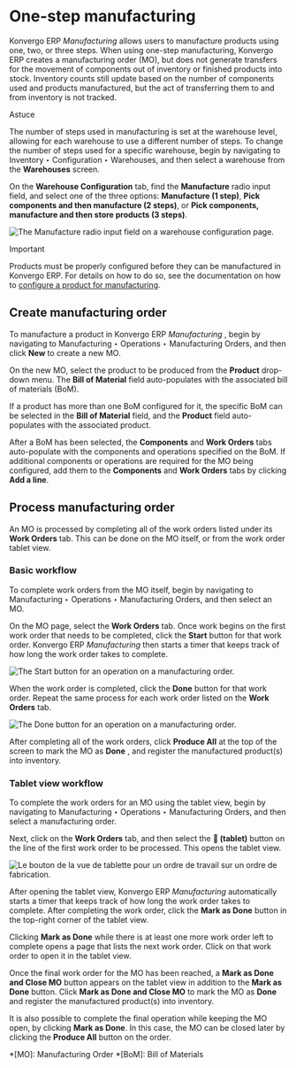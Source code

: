 # One-step manufacturing

Konvergo ERP _Manufacturing_ allows users to manufacture products using one, two, or
three steps. When using one-step manufacturing, Konvergo ERP creates a manufacturing
order (MO), but does not generate transfers for the movement of components out
of inventory or finished products into stock. Inventory counts still update
based on the number of components used and products manufactured, but the act
of transferring them to and from inventory is not tracked.

<div class="alert alert-info">
<p class="alert-title">
Astuce</p><p>The number of steps used in manufacturing is set at the warehouse level, allowing for each
warehouse to use a different number of steps. To change the number of steps used for a specific
warehouse, begin by navigating to Inventory ‣ Configuration ‣ Warehouses,
and then select a warehouse from the <b>Warehouses</b> screen.</p>
<p>On the <b>Warehouse Configuration</b> tab, find the <b>Manufacture</b> radio input
field, and select one of the three options: <b>Manufacture (1 step)</b>, <b>Pick
components and then manufacture (2 steps)</b>, or <b>Pick components, manufacture and then
store products (3 steps)</b>.</p>
<img alt="The Manufacture radio input field on a warehouse configuration page." class="align-center" src="../../../../_images/manufacturing-type.png"/>
</div> <div class="alert alert-warning">
<p class="alert-title">
Important</p><p>Products must be properly configured before they can be manufactured in Konvergo ERP. For details on how
to do so, see the documentation on how to <a href="configure_manufacturing_product#manufacturing-management-configure-manufacturing-product"><span class="std std-ref">configure a product for manufacturing</span></a>.</p>
</div>

## Create manufacturing order

To manufacture a product in Konvergo ERP _Manufacturing_ , begin by navigating to
Manufacturing ‣ Operations ‣ Manufacturing Orders, and then click **New** to
create a new MO.

On the new MO, select the product to be produced from the **Product** drop-
down menu. The **Bill of Material** field auto-populates with the associated
bill of materials (BoM).

If a product has more than one BoM configured for it, the specific BoM can be
selected in the **Bill of Material** field, and the **Product** field auto-
populates with the associated product.

After a BoM has been selected, the **Components** and **Work Orders** tabs
auto-populate with the components and operations specified on the BoM. If
additional components or operations are required for the MO being configured,
add them to the **Components** and **Work Orders** tabs by clicking **Add a
line**.

## Process manufacturing order

An MO is processed by completing all of the work orders listed under its
**Work Orders** tab. This can be done on the MO itself, or from the work order
tablet view.

### Basic workflow

To complete work orders from the MO itself, begin by navigating to
Manufacturing ‣ Operations ‣ Manufacturing Orders, and then select an MO.

On the MO page, select the **Work Orders** tab. Once work begins on the first
work order that needs to be completed, click the **Start** button for that
work order. Konvergo ERP _Manufacturing_ then starts a timer that keeps track of how
long the work order takes to complete.

![The Start button for an operation on a manufacturing
order.](../../../../_images/start-button.png)

When the work order is completed, click the **Done** button for that work
order. Repeat the same process for each work order listed on the **Work
Orders** tab.

![The Done button for an operation on a manufacturing
order.](../../../../_images/done-button.png)

After completing all of the work orders, click **Produce All** at the top of
the screen to mark the MO as **Done** , and register the manufactured
product(s) into inventory.

### Tablet view workflow

To complete the work orders for an MO using the tablet view, begin by
navigating to Manufacturing ‣ Operations ‣ Manufacturing Orders, and then
select a manufacturing order.

Next, click on the **Work Orders** tab, and then select the **📱 (tablet)**
button on the line of the first work order to be processed. This opens the
tablet view.

![Le bouton de la vue de tablette pour un ordre de travail sur un ordre de
fabrication.](../../../../_images/tablet-view-button1.png)

After opening the tablet view, Konvergo ERP _Manufacturing_ automatically starts a
timer that keeps track of how long the work order takes to complete. After
completing the work order, click the **Mark as Done** button in the top-right
corner of the tablet view.

Clicking **Mark as Done** while there is at least one more work order left to
complete opens a page that lists the next work order. Click on that work order
to open it in the tablet view.

Once the final work order for the MO has been reached, a **Mark as Done and
Close MO** button appears on the tablet view in addition to the **Mark as
Done** button. Click **Mark as Done and Close MO** to mark the MO as **Done**
and register the manufactured product(s) into inventory.

It is also possible to complete the final operation while keeping the MO open,
by clicking **Mark as Done**. In this case, the MO can be closed later by
clicking the **Produce All** button on the order.

  *[MO]: Manufacturing Order
  *[BoM]: Bill of Materials

